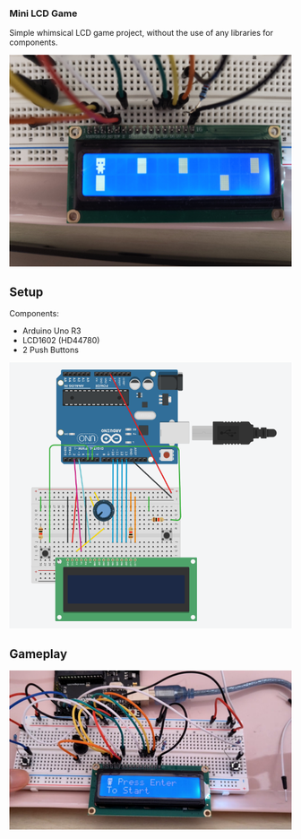### Mini LCD Game
Simple whimsical LCD game project, without the use of any libraries for components.

![Screenshot](images/SS.jpg)

## Setup
Components:
- Arduino Uno R3
- LCD1602 (HD44780)
- 2 Push Buttons

![Visual Schematic](images/visual.png)

## Gameplay
[![Video](images/videosnap.png)](https://youtu.be/-IZXlFAJVbE)